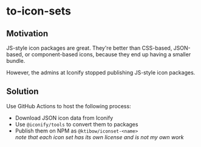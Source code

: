 # to-icon-sets

## Motivation

JS-style icon packages are great. They're better than CSS-based, JSON-based, or component-based icons, because they end up having a smaller bundle.

However, the admins at Iconify stopped publishing JS-style icon packages.

## Solution

Use GitHub Actions to host the following process:

- Download JSON icon data from Iconify
- Use `@iconify/tools` to convert them to packages
- Publish them on NPM as `@ktibow/iconset-<name>`  
  _note that each icon set has its own license and is not my own work_
